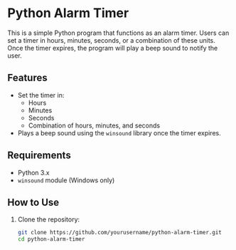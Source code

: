 # Python Alarm Timer

This is a simple Python program that functions as an alarm timer. Users can set a timer in hours, minutes, seconds, or a combination of these units. Once the timer expires, the program will play a beep sound to notify the user.

## Features

- Set the timer in:
  - Hours
  - Minutes
  - Seconds
  - Combination of hours, minutes, and seconds
- Plays a beep sound using the `winsound` library once the timer expires.
  
## Requirements

- Python 3.x
- `winsound` module (Windows only)

## How to Use

1. Clone the repository:

   ```bash
   git clone https://github.com/yourusername/python-alarm-timer.git
   cd python-alarm-timer
